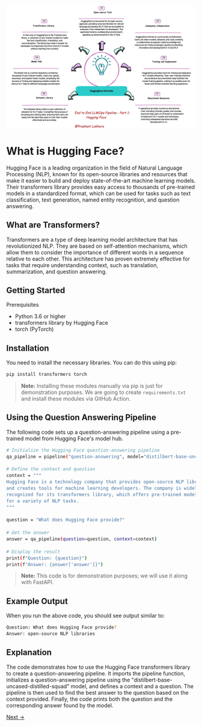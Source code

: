 ![Hugging Face](img/hugging-face.jpg)

# What is Hugging Face?

Hugging Face is a leading organization in the field of Natural Language Processing (NLP), known for its open-source libraries and resources that make it easier to build and deploy state-of-the-art machine learning models. Their transformers library provides easy access to thousands of pre-trained models in a standardized format, which can be used for tasks such as text classification, text generation, named entity recognition, and question answering.

## What are Transformers?

Transformers are a type of deep learning model architecture that has revolutionized NLP. They are based on self-attention mechanisms, which allow them to consider the importance of different words in a sequence relative to each other. This architecture has proven extremely effective for tasks that require understanding context, such as translation, summarization, and question answering.

## Getting Started
Prerequisites
* Python 3.6 or higher
* transformers library by Hugging Face
* torch (PyTorch)

## Installation
You need to install the necessary libraries. You can do this using pip:
```bash
pip install transformers torch
```
> **Note:** Installing these modules manually via pip is just for demonstration purposes. We are going to create `requirements.txt` and install these modules via GitHub Action.


## Using the Question Answering Pipeline
The following code sets up a question-answering pipeline using a pre-trained model from Hugging Face's model hub.

```bash
# Initialize the Hugging Face question-answering pipeline
qa_pipeline = pipeline("question-answering", model="distilbert-base-uncased-distilled-squad")

# Define the context and question
context = """
Hugging Face is a technology company that provides open-source NLP libraries 
and creates tools for machine learning developers. The company is widely 
recognized for its transformers library, which offers pre-trained models 
for a variety of NLP tasks.
"""

question = "What does Hugging Face provide?"

# Get the answer
answer = qa_pipeline(question=question, context=context)

# Display the result
print(f"Question: {question}")
print(f"Answer: {answer['answer']}")
```

> **Note:** This code is for demonstration purposes; we will use it along with FastAPI.

## Example Output
When you run the above code, you should see output similar to:

```bash
Question: What does Hugging Face provide?
Answer: open-source NLP libraries
```

## Explanation
The code demonstrates how to use the Hugging Face transformers library to create a question-answering pipeline. It imports the pipeline function, initializes a question-answering pipeline using the "distilbert-base-uncased-distilled-squad" model, and defines a context and a question. The pipeline is then used to find the best answer to the question based on the context provided. Finally, the code prints both the question and the corresponding answer found by the model.

[Next →](day2.html)
